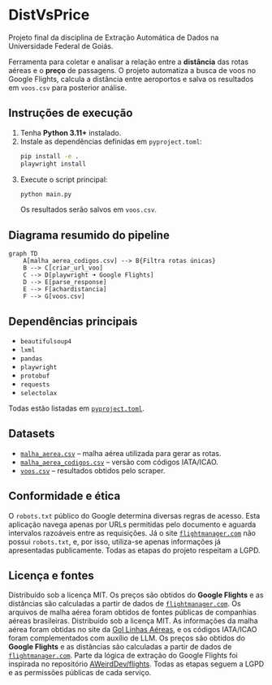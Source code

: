 # DistVsPrice
Projeto final da disciplina de Extração Automática de Dados na Universidade Federal de Goiás.
 

Ferramenta para coletar e analisar a relação entre a **distância** das rotas aéreas e o **preço** de passagens. O projeto automatiza a busca de voos no Google Flights, calcula a distância entre aeroportos e salva os resultados em `voos.csv` para posterior análise.

## Instruções de execução

1. Tenha **Python 3.11+** instalado.
2. Instale as dependências definidas em `pyproject.toml`:
   ```bash
   pip install -e .
   playwright install
   ```
3. Execute o script principal:
   ```bash
   python main.py
   ```
   Os resultados serão salvos em `voos.csv`.

## Diagrama resumido do pipeline

```mermaid
graph TD
    A[malha_aerea_codigos.csv] --> B{Filtra rotas únicas}
    B --> C[criar_url_voo]
    C --> D[playwright ➜ Google Flights]
    D --> E[parse_response]
    E --> F[achardistancia]
    F --> G[voos.csv]
```

## Dependências principais

- `beautifulsoup4`
- `lxml`
- `pandas`
- `playwright`
- `protobuf`
- `requests`
- `selectolax`

Todas estão listadas em [`pyproject.toml`](./pyproject.toml).

## Datasets

- [`malha_aerea.csv`](./malha_aerea.csv) – malha aérea utilizada para gerar as rotas.
- [`malha_aerea_codigos.csv`](./malha_aerea_codigos.csv) – versão com códigos IATA/ICAO.
- [`voos.csv`](./voos.csv) – resultados obtidos pelo scraper.

## Conformidade e ética

O `robots.txt` público do Google determina diversas regras de acesso. Esta aplicação navega apenas por URLs permitidas pelo documento e aguarda intervalos razoáveis entre as requisições. Já o site [`flightmanager.com`](https://www.flightmanager.com/) não possui `robots.txt`, e, por isso, utiliza-se apenas informações já apresentadas publicamente. Todas as etapas do projeto respeitam a LGPD.

## Licença e fontes

Distribuído sob a licença MIT. Os preços são obtidos do **Google Flights** e as distâncias são calculadas a partir de dados de [`flightmanager.com`](https://www.flightmanager.com/). Os arquivos de malha aérea foram obtidos de fontes públicas de companhias aéreas brasileiras.
Distribuído sob a licença MIT. As informações da malha aérea foram obtidas no site da [Gol Linhas Aéreas](https://www.voegol.com.br/voos-gol), e os códigos IATA/ICAO foram complementados com auxílio de LLM. Os preços são obtidos do **Google Flights** e as distâncias são calculadas a partir de dados de [`flightmanager.com`](https://www.flightmanager.com/). Parte da lógica de extração do Google Flights foi inspirada no repositório [AWeirdDev/flights](https://github.com/AWeirdDev/flights). Todas as etapas seguem a LGPD e as permissões públicas de cada serviço.